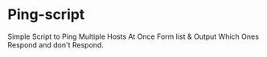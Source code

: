 # Ping-script
 Simple Script to Ping Multiple Hosts At Once Form list & Output Which Ones Respond and don't Respond.
